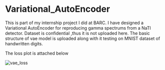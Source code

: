 # Variational_AutoEncoder
This is part of my internship project I did at BARC.
I have designed a Variational AutoEncoder for reproducing gamma spectrums from a NaTl detector. Dataset is confidential ,thus it is not uploaded here. The basic structure of vae model is uploaded along with it testing on MNIST dataset of handwritten digits.

The loss plot is attached below

![vae_loss](https://github.com/vab77/Variational_AutoEncoder/assets/98940219/52a5918b-b2b8-49d9-89cf-b097574dd4ad)
